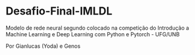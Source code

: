 # Desafio-Final-IMLDL
Modelo de rede neural segundo colocado na competição do Introdução a Machine Learning e Deep Learning com Python e Pytorch - UFG/UNB

Por Gianlucas (Yoda) e Genos
